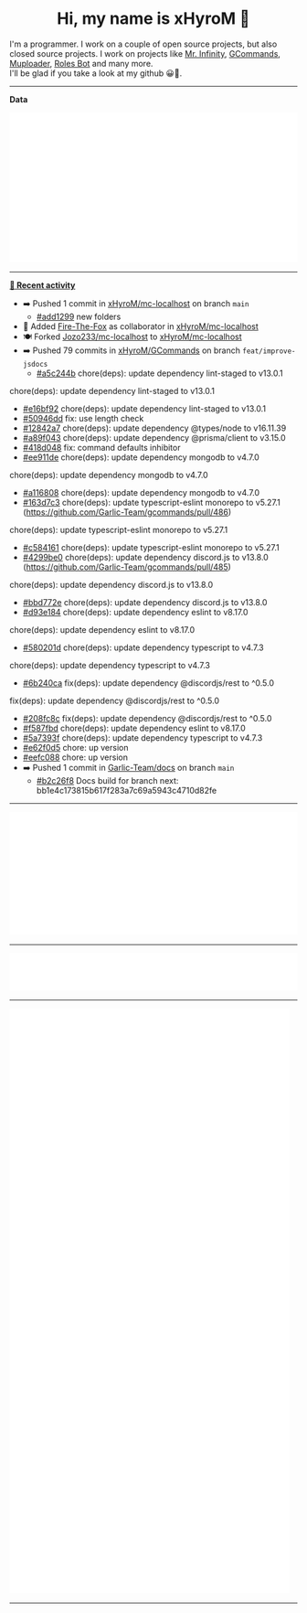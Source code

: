 <p align="center">
    <!-- <img src="https://avatars.githubusercontent.com/u/56601352" width="192" alt="hyro's pfp" /> -->
    <h1 align="center">Hi, my name is xHyroM 👋</h1>
</p>

I'm a programmer. I work on a couple of open source projects, but also closed source projects. I work on projects like [Mr. Infinity](https://discord.com/oauth2/authorize?client_id=720321585625694239&scope=bot%20applications.commands&permissions=8&redirect_uri=https://blobs.gq/imanager&prompt=consent&response_type=code), [GCommands](https://github.com/Garlic-Team/GCommands), [Muploader](https://github.com/xHyroM/Muploder), [Roles Bot](https://github.com/xHyroM/roles-bot) and many more.  
I'll be glad if you take a look at my github 😀👀.

___
**Data**

<img src="https://github.com/xHyroM/xHyroM/blob/master/.cache/base.svg">

___

**[📰 Recent activity](https://github.com/xHyroM)**
* ➡️ Pushed 1 commit in [xHyroM/mc-localhost](https://github.com/xHyroM/mc-localhost) on branch `main`
  * [#add1299](https://github.com/xHyroM/mc-localhost/commit/add1299) new folders
* 💼 Added [Fire-The-Fox](https://github.com/Fire-The-Fox) as collaborator in [xHyroM/mc-localhost](https://github.com/xHyroM/mc-localhost)
* 🍽️ Forked [Jozo233/mc-localhost](https://github.com/Jozo233/mc-localhost) to [xHyroM/mc-localhost](https://github.com/xHyroM/mc-localhost)
* ➡️ Pushed 79 commits in [xHyroM/GCommands](https://github.com/xHyroM/GCommands) on branch `feat/improve-jsdocs`
  * [#a5c244b](https://github.com/xHyroM/GCommands/commit/a5c244b) chore(deps): update dependency lint-staged to v13.0.1

chore(deps): update dependency lint-staged to v13.0.1
  * [#e16bf92](https://github.com/xHyroM/GCommands/commit/e16bf92) chore(deps): update dependency lint-staged to v13.0.1
  * [#50946dd](https://github.com/xHyroM/GCommands/commit/50946dd) fix: use length check
  * [#12842a7](https://github.com/xHyroM/GCommands/commit/12842a7) chore(deps): update dependency @types/node to v16.11.39
  * [#a89f043](https://github.com/xHyroM/GCommands/commit/a89f043) chore(deps): update dependency @prisma/client to v3.15.0
  * [#418d048](https://github.com/xHyroM/GCommands/commit/418d048) fix: command defaults inhibitor
  * [#ee911de](https://github.com/xHyroM/GCommands/commit/ee911de) chore(deps): update dependency mongodb to v4.7.0

chore(deps): update dependency mongodb to v4.7.0
  * [#a116808](https://github.com/xHyroM/GCommands/commit/a116808) chore(deps): update dependency mongodb to v4.7.0
  * [#163d7c3](https://github.com/xHyroM/GCommands/commit/163d7c3) chore(deps): update typescript-eslint monorepo to v5.27.1 (https://github.com/Garlic-Team/gcommands/pull/486)

chore(deps): update typescript-eslint monorepo to v5.27.1
  * [#c584161](https://github.com/xHyroM/GCommands/commit/c584161) chore(deps): update typescript-eslint monorepo to v5.27.1
  * [#4299be0](https://github.com/xHyroM/GCommands/commit/4299be0) chore(deps): update dependency discord.js to v13.8.0 (https://github.com/Garlic-Team/gcommands/pull/485)

chore(deps): update dependency discord.js to v13.8.0
  * [#bbd772e](https://github.com/xHyroM/GCommands/commit/bbd772e) chore(deps): update dependency discord.js to v13.8.0
  * [#d93e184](https://github.com/xHyroM/GCommands/commit/d93e184) chore(deps): update dependency eslint to v8.17.0

chore(deps): update dependency eslint to v8.17.0
  * [#580201d](https://github.com/xHyroM/GCommands/commit/580201d) chore(deps): update dependency typescript to v4.7.3

chore(deps): update dependency typescript to v4.7.3
  * [#6b240ca](https://github.com/xHyroM/GCommands/commit/6b240ca) fix(deps): update dependency @discordjs/rest to ^0.5.0

fix(deps): update dependency @discordjs/rest to ^0.5.0
  * [#208fc8c](https://github.com/xHyroM/GCommands/commit/208fc8c) fix(deps): update dependency @discordjs/rest to ^0.5.0
  * [#f587fbd](https://github.com/xHyroM/GCommands/commit/f587fbd) chore(deps): update dependency eslint to v8.17.0
  * [#5a7393f](https://github.com/xHyroM/GCommands/commit/5a7393f) chore(deps): update dependency typescript to v4.7.3
  * [#e62f0d5](https://github.com/xHyroM/GCommands/commit/e62f0d5) chore: up version
  * [#eefc088](https://github.com/xHyroM/GCommands/commit/eefc088) chore: up version
* ➡️ Pushed 1 commit in [Garlic-Team/docs](https://github.com/Garlic-Team/docs) on branch `main`
  * [#b2c26f8](https://github.com/Garlic-Team/docs/commit/b2c26f8) Docs build for branch next: bb1e4c173815b617f283a7c69a5943c4710d82fe


___

<img src="https://github.com/xHyroM/xHyroM/blob/master/.cache/isocalendar.svg">

___

<img src="https://github.com/xHyroM/xHyroM/blob/master/.cache/languages.svg">

___

<img src="https://github.com/xHyroM/xHyroM/blob/master/.cache/achievements.svg">

___
